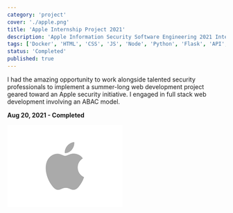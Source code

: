 ```yaml
---
category: 'project'
cover: './apple.png'
title: 'Apple Internship Project 2021'
description: 'Apple Information Security Software Engineering 2021 Internship Project'
tags: ['Docker', 'HTML', 'CSS', 'JS', 'Node', 'Python', 'Flask', 'API', 'AWS']
status: 'Completed'
published: true
---
```


I had the amazing opportunity to work alongside talented security professionals to implement a summer-long web development project geared toward an Apple security initiative. I engaged in full stack web development involving an ABAC model.

**Aug 20, 2021 - Completed**

![](./apple.png)    